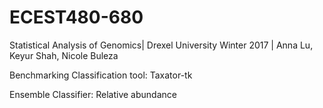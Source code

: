 # ECEST480-680

Statistical Analysis of Genomics|
Drexel University Winter 2017 |
Anna Lu, Keyur Shah, Nicole Buleza

Benchmarking Classification tool: Taxator-tk

Ensemble Classifier: Relative abundance
